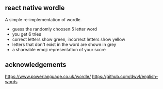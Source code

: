 ## react native wordle

A simple re-implementation of wordle.

- guess the randomly choosen 5 letter word
- you get 6 tries
- correct letters show green, incorrect letters show yellow
- letters that don't exist in the word are shown in grey
- a shareable emoji representation of your score

## acknowledgements

https://www.powerlanguage.co.uk/wordle/
https://github.com/dwyl/english-words
